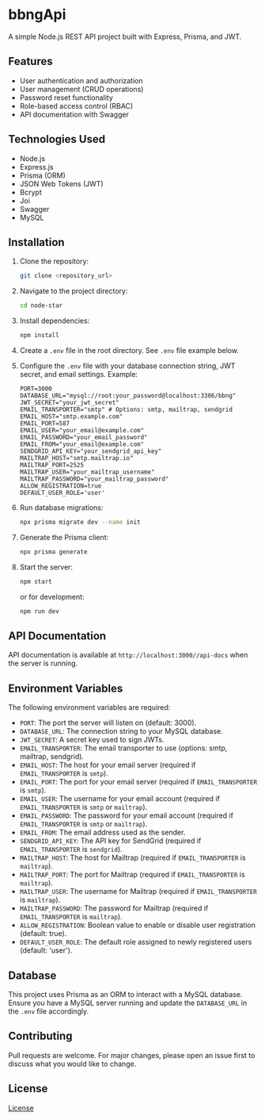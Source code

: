 # bbngApi

A simple Node.js REST API project built with Express, Prisma, and JWT.

## Features

- User authentication and authorization
- User management (CRUD operations)
- Password reset functionality
- Role-based access control (RBAC)
- API documentation with Swagger

## Technologies Used

- Node.js
- Express.js
- Prisma (ORM)
- JSON Web Tokens (JWT)
- Bcrypt
- Joi
- Swagger
- MySQL

## Installation

1.  Clone the repository:

    ```bash
    git clone <repository_url>
    ```

2.  Navigate to the project directory:

    ```bash
    cd node-star
    ```

3.  Install dependencies:

    ```bash
    npm install
    ```

4.  Create a `.env` file in the root directory. See `.env` file example below.

5.  Configure the `.env` file with your database connection string, JWT secret, and email settings. Example:

    ```
    PORT=3000
    DATABASE_URL="mysql://root:your_password@localhost:3306/bbng"
    JWT_SECRET="your_jwt_secret"
    EMAIL_TRANSPORTER="smtp" # Options: smtp, mailtrap, sendgrid
    EMAIL_HOST="smtp.example.com"
    EMAIL_PORT=587
    EMAIL_USER="your_email@example.com"
    EMAIL_PASSWORD="your_email_password"
    EMAIL_FROM="your_email@example.com"
    SENDGRID_API_KEY="your_sendgrid_api_key"
    MAILTRAP_HOST="smtp.mailtrap.io"
    MAILTRAP_PORT=2525
    MAILTRAP_USER="your_mailtrap_username"
    MAILTRAP_PASSWORD="your_mailtrap_password"
    ALLOW_REGISTRATION=true
    DEFAULT_USER_ROLE='user'
    ```

6.  Run database migrations:

    ```bash
    npx prisma migrate dev --name init
    ```

7.  Generate the Prisma client:

    ```bash
    npx prisma generate
    ```

8.  Start the server:

    ```bash
    npm start
    ```

    or for development:

    ```bash
    npm run dev
    ```

## API Documentation

API documentation is available at `http://localhost:3000//api-docs` when the server is running.

## Environment Variables

The following environment variables are required:

- `PORT`: The port the server will listen on (default: 3000).
- `DATABASE_URL`: The connection string to your MySQL database.
- `JWT_SECRET`: A secret key used to sign JWTs.
- `EMAIL_TRANSPORTER`: The email transporter to use (options: smtp, mailtrap, sendgrid).
- `EMAIL_HOST`: The host for your email server (required if `EMAIL_TRANSPORTER` is `smtp`).
- `EMAIL_PORT`: The port for your email server (required if `EMAIL_TRANSPORTER` is `smtp`).
- `EMAIL_USER`: The username for your email account (required if `EMAIL_TRANSPORTER` is `smtp` or `mailtrap`).
- `EMAIL_PASSWORD`: The password for your email account (required if `EMAIL_TRANSPORTER` is `smtp` or `mailtrap`).
- `EMAIL_FROM`: The email address used as the sender.
- `SENDGRID_API_KEY`: The API key for SendGrid (required if `EMAIL_TRANSPORTER` is `sendgrid`).
- `MAILTRAP_HOST`: The host for Mailtrap (required if `EMAIL_TRANSPORTER` is `mailtrap`).
- `MAILTRAP_PORT`: The port for Mailtrap (required if `EMAIL_TRANSPORTER` is `mailtrap`).
- `MAILTRAP_USER`: The username for Mailtrap (required if `EMAIL_TRANSPORTER` is `mailtrap`).
- `MAILTRAP_PASSWORD`: The password for Mailtrap (required if `EMAIL_TRANSPORTER` is `mailtrap`).
- `ALLOW_REGISTRATION`: Boolean value to enable or disable user registration (default: true).
- `DEFAULT_USER_ROLE`: The default role assigned to newly registered users (default: 'user').

## Database

This project uses Prisma as an ORM to interact with a MySQL database. Ensure you have a MySQL server running and update the `DATABASE_URL` in the `.env` file accordingly.

## Contributing

Pull requests are welcome. For major changes, please open an issue first to discuss what you would like to change.

## License

[License](https://choosealicense.com/licenses/mit/)
